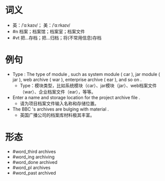 # 词义
- 英：/ˈɑːkaɪv/； 美：/ˈɑːrkaɪv/
- #n 档案；档案馆；档案室；档案文件
- #vt 把…存档；把…归档；将(不常用信息)存档
# 例句
- Type : The type of module , such as system module ( car ), jar module ( jar ), web archive ( war ), enterprise archive ( ear ), and so on .
	- Type：模块类型，比如系统模块（car）、jar模块（jar）、web档案文件（war）、企业档案文件（ear），等等。
- Enter a name and storage location for the project archive file .
	- 请为项目档案文件输入名称和存储位置。
- The BBC 's archives are bulging with material .
	- 英国广播公司的档案库材料极其丰富。
# 形态
- #word_third archives
- #word_ing archiving
- #word_done archived
- #word_pl archives
- #word_past archived
